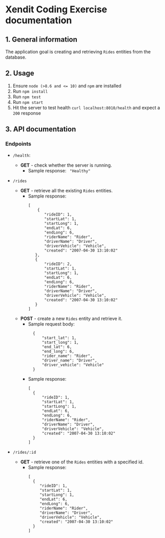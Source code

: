 # Xendit Coding Exercise documentation

## 1. General information

The application goal is creating and retrieving `Rides` entities from the database.

## 2. Usage

1. Ensure `node (>8.6 and <= 10)` and `npm` are installed
2. Run `npm install`
3. Run `npm test`
4. Run `npm start`
5. Hit the server to test health `curl localhost:8010/health` and expect a `200` response

## 3. API documentation

### Endpoints

- `/health`:
    - **GET** - check whether the server is running.
        - Sample response:
          ``` "Healthy"```


- `/rides`
    - **GET** - retrieve all the existing `Rides` entities.
        - Sample response:
          ```
          [           
              {
                 "rideID": 1,
                 "startLat": 1,
                 "startLong": 1,
                 "endLat": 6,
                 "endLong": 6,
                 "riderName": "Rider",
                 "driverName": "Driver",
                 "driverVehicle": "Vehicle",
                 "created": "2007-04-30 13:10:02"
             },     
             {
                 "rideID": 2,
                 "startLat": 1,
                 "startLong": 1,
                 "endLat": 6,
                 "endLong": 6,
                 "riderName": "Rider",
                 "driverName": "Driver",
                 "driverVehicle": "Vehicle",
                 "created": "2007-04-30 13:10:02"
             }
          ]
          ```
    - **POST** - create a new `Rides` entity and retrieve it.
      - Sample request body:
        ```         
          {
              "start_lat": 1,
              "start_long": 1,
              "end_lat": 6,
              "end_long": 6,
              "rider_name": "Rider",
              "driver_name": "Driver",
              "driver_vehicle": "Vehicle"
          }
        ```
      - Sample response:
        ```
        [
          {
              "rideID": 1,
              "startLat": 1,
              "startLong": 1,
              "endLat": 6,
              "endLong": 6,
              "riderName": "Rider",
              "driverName": "Driver",
              "driverVehicle": "Vehicle",
              "created": "2007-04-30 13:10:02"
          }
        ]
        ```
        
    
- `/rides/:id`
    - **GET** - retrieve one of the `Rides` entities with a specified id.
        - Sample response:
          ```
          [        
            {
               "rideID": 1,
               "startLat": 1,
               "startLong": 1,
               "endLat": 6,
               "endLong": 6,
               "riderName": "Rider",
               "driverName": "Driver",
               "driverVehicle": "Vehicle",
               "created": "2007-04-30 13:10:02"
            }
          ]
          ```
